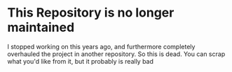 This Repository is no longer maintained
=======================================

I stopped working on this years ago, and furthermore completely overhauled the project in another repository. So this is dead. You can scrap what you'd like from it, but it probably is really bad
